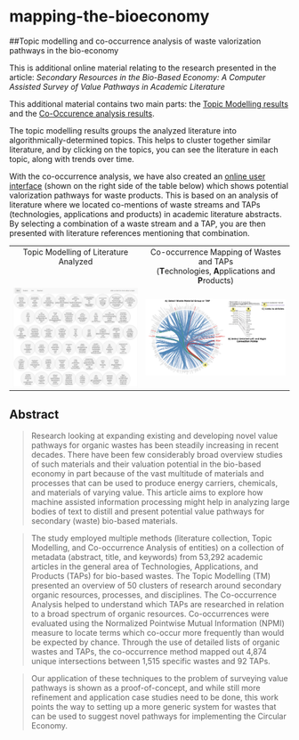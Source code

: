# mapping-the-bioeconomy
##Topic modelling and co-occurrence analysis of waste valorization pathways in the bio-economy

This is additional online material relating to the research presented in the article:
<i>Secondary Resources in the Bio-Based Economy:  A Computer Assisted Survey of Value Pathways in Academic Literature</i>

This additional material contains two main parts: the [Topic Modelling results](http://isdata-org.github.io/mapping-the-bioeconomy/TopicModelling/index.html) and the [Co-Occurence analysis results](https://github.com/isdata-org/mapping-the-bioeconomy/tree/master/CoOccurrenceAnalysis).

The topic modelling results groups the analyzed literature into algorithmically-determined topics.  This helps to cluster together similar literature, and by clicking on the topics, you can see the literature in each topic, along with trends over time.

With the co-occurrence analysis, we have also created an [online user interface](http://isdata-org.github.io/mapping-the-bioeconomy/CoOccurrenceAnalysis/CircleCoOccurLayout.html) (shown on the right side of the table below) which shows potential valorization pathways for waste products.  This is based on an analysis of literature where we located co-mentions of waste streams and TAPs (technologies, applications and products) in academic literature abstracts.  By selecting a combination of a waste stream and a TAP, you are then presented with literature references mentioning that combination.

<table cellspacing="0" cellpadding="0">
<tr>
<td width=400 valign="top"><center>Topic Modelling of Literature Analyzed</center></td>
<td width=420 valign="top"><center>Co-occurrence Mapping of Wastes and TAPs<br>(<b>T</b>echnologies, <b>A</b>pplications and <b>P</b>roducts)</center></td>
</tr>
<tr>
<td><a href="http://isdata-org.github.io/mapping-the-bioeconomy/TopicModelling/index.html"><img src="/ScreenShots/TopicModellingMainView.png" width="400"></a></td>
<td><a href="./CoOccurrenceAnalysis/README.md"><img src="/ScreenShots/screen-COA-SM.png" width="420"></a></td>
</tr>
</table>

## Abstract

> Research looking at expanding existing and developing novel value pathways for organic wastes has been steadily increasing in recent decades.  There have been few considerably broad overview studies of such materials and their valuation potential in the bio-based economy in part because of the vast multitude of materials and processes that can be used to produce energy carriers, chemicals, and materials of varying value. This article aims to explore how machine assisted information processing might help in analyzing large bodies of text to distill and present potential value pathways for secondary (waste) bio-based materials.  

> The study employed multiple methods (literature collection, Topic Modelling, and Co-occurrence Analysis of entities) on a collection of metadata (abstract, title, and keywords) from 53,292 academic articles in the general area of Technologies, Applications, and Products (TAPs) for bio-based wastes. The Topic Modelling (TM) presented an overview of 50 clusters of research around secondary organic resources, processes, and disciplines.  The Co-occurrence Analysis helped to understand which TAPs are researched in relation to a broad spectrum of organic resources. Co-occurrences were evaluated using the Normalized Pointwise Mutual Information (NPMI) measure to locate terms which co-occur more frequently than would be expected by chance.  Through the use of detailed lists of organic wastes and TAPs, the co-occurrence method mapped out 4,874 unique intersections between 1,515 specific wastes and 92 TAPs. 

> Our application of these techniques to the problem of surveying value pathways is shown as a proof-of-concept, and while still more refinement and application case studies need to be done, this work points the way to setting up a more generic system for wastes that can be used to suggest novel pathways for implementing the Circular Economy.

